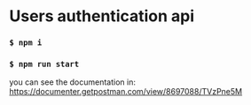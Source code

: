 # Users authentication api

### `$ npm i`
### `$ npm run start`

you can see the documentation in: https://documenter.getpostman.com/view/8697088/TVzPne5M
